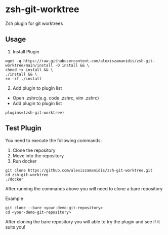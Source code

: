 # zsh-git-worktree

Zsh plugin for git worktrees

## Usage

1. Install Plugin

```
wget -q https://raw.githubusercontent.com/alexiszamanidis/zsh-git-worktree/main/install -O install && \
chmod +x install && \
./install && \
rm -rf ./install
```

2.  Add plugin to plugin list

-   Open .zshrc(e.g. code .zshrc, vim .zshrc)
-   Add plugin to plugin list

```
plugins=(zsh-git-worktree)
```

## Test Plugin

You need to execute the following commands:

1. Clone the repository
2. Move into the repository
3. Run docker

```
git clone https://github.com/alexiszamanidis/zsh-git-worktree.git
cd zsh-git-worktree
./docker
```

After running the commands above you will need to clone a bare repository

Example

```
git clone --bare <your-demo-git-repository>
cd <your-demo-git-repository>
```

After cloning the bare repository you will able to try the plugin and see if it suits you!
